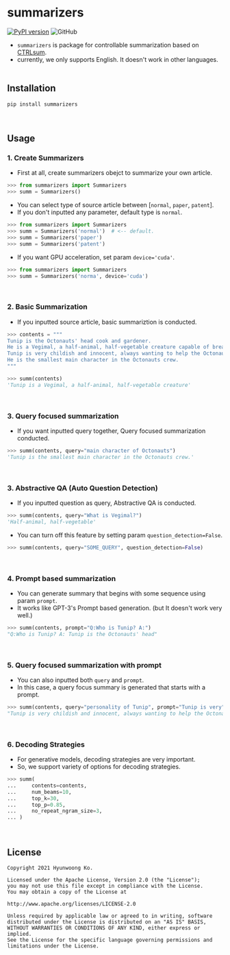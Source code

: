 # summarizers
[![PyPI version](https://badge.fury.io/py/summarizers.svg)](https://badge.fury.io/py/summarizers)
![GitHub](https://img.shields.io/github/license/summarizers/summarizers)
- `summarizers` is package for controllable summarization based on [CTRLsum](https://arxiv.org/abs/2012.04281).
- currently, we only supports English. It doesn't work in other languages.
<br><br>
  
## Installation
```console
pip install summarizers
```
<br>

## Usage
### 1. Create Summarizers
- First at all, create summarizers obejct to summarize your own article.
```python
>>> from summarizers import Summarizers
>>> summ = Summarizers()
```
- You can select type of source article between [`normal`, `paper`, `patent`].
- If you don't inputted any parameter, default type is `normal`.
```python
>>> from summarizers import Summarizers
>>> summ = Summarizers('normal')  # <-- default.
>>> summ = Summarizers('paper')
>>> summ = Summarizers('patent')
```
- If you want GPU acceleration, set param `device='cuda'`.
```python
>>> from summarizers import Summarizers
>>> summ = Summarizers('norma', device='cuda')
```
<br>

### 2. Basic Summarization
- If you inputted source article, basic summariztion is conducted.
```python
>>> contents = """
Tunip is the Octonauts' head cook and gardener. 
He is a Vegimal, a half-animal, half-vegetable creature capable of breathing on land as well as underwater. 
Tunip is very childish and innocent, always wanting to help the Octonauts in any way he can. 
He is the smallest main character in the Octonauts crew.
"""
```
```python
>>> summ(contents)
'Tunip is a Vegimal, a half-animal, half-vegetable creature'
```
<br>

### 3. Query focused summarization
- If you want inputted query together, Query focused summarization conducted.
```python
>>> summ(contents, query="main character of Octonauts")
'Tunip is the smallest main character in the Octonauts crew.'
```
<br>

### 3. Abstractive QA (Auto Question Detection)
- If you inputted question as query, Abstractive QA is conducted.
```python
>>> summ(contents, query="What is Vegimal?")
'Half-animal, half-vegetable'
```
- You can turn off this feature by setting param `question_detection=False`.
```python
>>> summ(contents, query="SOME_QUERY", question_detection=False)
```
<br>

### 4. Prompt based summarization
- You can generate summary that begins with some sequence using param `prompt`.
- It works like GPT-3's Prompt based generation. (but It doesn't work very well.)
```python
>>> summ(contents, prompt="Q:Who is Tunip? A:")
"Q:Who is Tunip? A: Tunip is the Octonauts' head"
```
<br>

### 5. Query focused summarization with prompt
- You can also inputted both `query` and `prompt`.
- In this case, a query focus summary is generated that starts with a prompt.
```python
>>> summ(contents, query="personality of Tunip", prompt="Tunip is very")
"Tunip is very childish and innocent, always wanting to help the Octonauts."
```
<br>

### 6. Decoding Strategies
- For generative models, decoding strategies are very important.
- So, we support variety of options for decoding strategies.
```python
>>> summ(
...     contents=contents,
...     num_beams=10,
...     top_k=30,
...     top_p=0.85,
...     no_repeat_ngram_size=3,                  
... )

```
<br>

## License

```
Copyright 2021 Hyunwoong Ko.

Licensed under the Apache License, Version 2.0 (the "License");
you may not use this file except in compliance with the License.
You may obtain a copy of the License at

http://www.apache.org/licenses/LICENSE-2.0

Unless required by applicable law or agreed to in writing, software
distributed under the License is distributed on an "AS IS" BASIS,
WITHOUT WARRANTIES OR CONDITIONS OF ANY KIND, either express or implied.
See the License for the specific language governing permissions and
limitations under the License.
```

